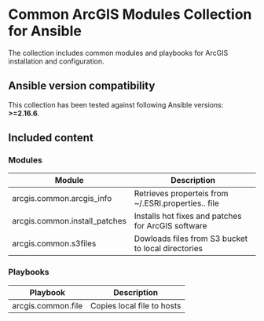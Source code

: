 # Common ArcGIS Modules Collection for Ansible

The collection includes common modules and playbooks for ArcGIS installation and configuration.

## Ansible version compatibility

This collection has been tested against following Ansible versions: **>=2.16.6**.

## Included content

### Modules

| Module | Description |
| --- | --- |
| arcgis.common.arcgis_info | Retrieves properteis from ~/.ESRI.properties.<hostname>.<ArcGIS version> file |
| arcgis.common.install_patches | Installs hot fixes and patches for ArcGIS software |
| arcgis.common.s3files | Dowloads files from S3 bucket to local directories |

### Playbooks

| Playbook | Description |
| --- | --- |
| arcgis.common.file | Copies local file to hosts |
